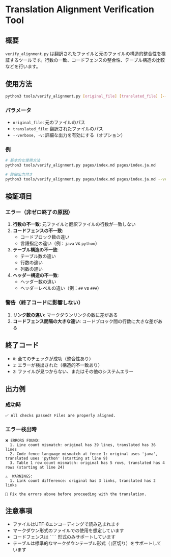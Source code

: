 # Translation Alignment Verification Tool

## 概要

`verify_alignment.py` は翻訳されたファイルと元のファイルの構造的整合性を検証するツールです。行数の一致、コードフェンスの整合性、テーブル構造の比較などを行います。

## 使用方法

```bash
python3 tools/verify_alignment.py [original_file] [translated_file] [--verbose]
```

### パラメータ

- `original_file`: 元のファイルのパス
- `translated_file`: 翻訳されたファイルのパス  
- `--verbose, -v`: 詳細な出力を有効にする（オプション）

### 例

```bash
# 基本的な使用方法
python3 tools/verify_alignment.py pages/index.md pages/index.ja.md

# 詳細出力付き
python3 tools/verify_alignment.py pages/index.md pages/index.ja.md --verbose
```

## 検証項目

### エラー（非ゼロ終了の原因）

1. **行数の不一致**: 元ファイルと翻訳ファイルの行数が一致しない
2. **コードフェンスの不一致**: 
   - コードブロック数の違い
   - 言語指定の違い（例：`java` vs `python`）
3. **テーブル構造の不一致**:
   - テーブル数の違い
   - 行数の違い
   - 列数の違い
4. **ヘッダー構造の不一致**:
   - ヘッダー数の違い
   - ヘッダーレベルの違い（例：`##` vs `###`）

### 警告（終了コードに影響しない）

1. **リンク数の違い**: マークダウンリンクの数に差がある
2. **コードフェンス間隔の大きな違い**: コードブロック間の行数に大きな差がある

## 終了コード

- `0`: 全てのチェックが成功（整合性あり）
- `1`: エラーが検出された（構造的不一致あり）
- `2`: ファイルが見つからない、またはその他のシステムエラー

## 出力例

### 成功時
```
✅ All checks passed! Files are properly aligned.
```

### エラー検出時
```
❌ ERRORS FOUND:
  1. Line count mismatch: original has 39 lines, translated has 36 lines
  2. Code fence language mismatch at fence 1: original uses 'java', translated uses 'python' (starting at line 9)
  3. Table 1 row count mismatch: original has 5 rows, translated has 4 rows (starting at line 24)

⚠️  WARNINGS:
  1. Link count difference: original has 3 links, translated has 2 links

🚨 Fix the errors above before proceeding with the translation.
```

## 注意事項

- ファイルはUTF-8エンコーディングで読み込まれます
- マークダウン形式のファイルでの使用を想定しています
- コードフェンスは ` ``` ` 形式のみサポートしています
- テーブルは標準的なマークダウンテーブル形式（`|`区切り）をサポートしています